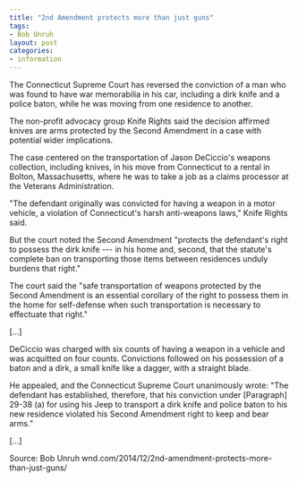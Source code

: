 ```yaml
---
title: "2nd Amendment protects more than just guns"
tags:
- Bob Unruh
layout: post
categories:
- information
---
```


The Connecticut Supreme Court has reversed the conviction of a man who was found to have war memorabilia in his car, including a dirk knife and a police baton, while he was moving from one residence to another.

The non-profit advocacy group Knife Rights said the decision affirmed knives are arms protected by the Second Amendment in a case with potential wider implications.

The case centered on the transportation of Jason DeCiccio's weapons collection, including knives, in his move from Connecticut to a rental in Bolton, Massachusetts, where he was to take a job as a claims processor at the Veterans Administration.

"The defendant originally was convicted for having a weapon in a motor vehicle, a violation of Connecticut's harsh anti-weapons laws," Knife Rights said.

But the court noted the Second Amendment "protects the defendant's right to possess the dirk knife --- in his home and, second, that the statute's complete ban on transporting those items between residences unduly burdens that right."

The court said the "safe transportation of weapons protected by the Second Amendment is an essential corollary of the right to possess them in the home for self-defense when such transportation is necessary to effectuate that right."

[...]

DeCiccio was charged with six counts of having a weapon in a vehicle and was acquitted on four counts. Convictions followed on his possession of a baton and a dirk, a small knife like a dagger, with a straight blade.

He appealed, and the Connecticut Supreme Court unanimously wrote: "The defendant has established, therefore, that his conviction under [Paragraph] 29-38 (a) for using his Jeep to transport a dirk knife and police baton to his new residence violated his Second Amendment right to keep and bear arms."

[...]

Source: Bob Unruh
wnd.com/2014/12/2nd-amendment-protects-more-than-just-guns/
